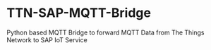# TTN-SAP-MQTT-Bridge
Python based MQTT Bridge to forward MQTT Data from The Things Network to SAP IoT Service
